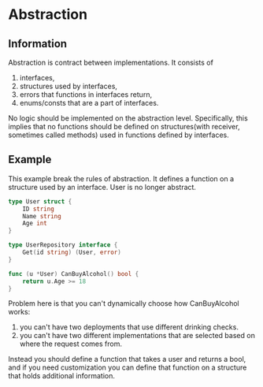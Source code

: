 # Abstraction

## Information

Abstraction is contract between implementations. It consists of

1. interfaces,
1. structures used by interfaces, 
1. errors that functions in interfaces return,
1. enums/consts that are a part of interfaces.

No logic should be implemented on the abstraction level. Specifically, this implies that no functions should be defined on structures(with receiver, sometimes called methods) used in functions defined by interfaces.

## Example

This example break the rules of abstraction. It defines a function on a structure used by an interface. User is no longer abstract.

```go
type User struct {
	ID string
	Name string
	Age int
}

type UserRepository interface {
	Get(id string) (User, error)
}

func (u *User) CanBuyAlcohol() bool {
	return u.Age >= 18
}
```

Problem here is that you can't dynamically choose how CanBuyAlcohol works:
1. you can't have two deployments that use different drinking checks.
1. you can't have two different implementations that are selected based on where the request comes from.

Instead you should define a function that takes a user and returns a bool, and if you need customization you can define that function on a structure that holds additional information.